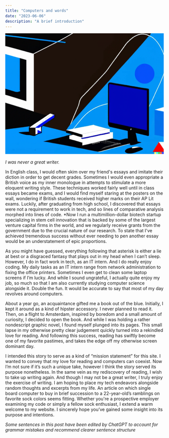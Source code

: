 ```yaml
---
title: "Computers and words"
date: "2023-06-06"
description: "A brief introduction"
---
```


![Dall-E Clip art](./computers_and_words_art.png)

*I was never a great writer.* 

In English class, I would often skim over my friend's essays and imitate their diction in order to get decent grades. Sometimes I would even appropriate a British voice as my inner monologue in attempts to stimulate a more eloquent writing style. These techniques worked fairly well until in class essays became exams, and I would find myself staring at the posters on the wall, wondering if British students received higher marks on their AP Lit exams. Luckily, after graduating from high school, I discovered that essays were not a requirement to work in tech, and so lines of comparative analysis morphed into lines of code. *Now I run a multimillion-dollar biotech startup specializing in stem cell innovation that is backed by some of the largest venture capital firms in the world, and we regularly receive grants from the government due to the crucial nature of our research. To state that I've achieved tremendous success without ever needing to pen another essay would be an understatement of epic proportions. 

As you might have guessed, everything following that asterisk is either a lie at best or a disgraced fantasy that plays out in my head when I can’t sleep. However, I do in fact work in tech, as an IT intern. And I do really enjoy coding. My daily tasks as an IT intern range from network administration to fixing the office printers. Sometimes I even get to clean some laptop screens if I’m lucky. And while I sound ungrateful, I actually quite enjoy my job, so much so that I am also currently studying computer science alongside it. Double the fun. It would be accurate to say that most of my day revolves around computers. 

About a year go, an acquaintance gifted me a book out of the blue. Initially, I kept it around as a kind of hipster accessory. I never planned to read it. Then, on a flight to Amsterdam, inspired by boredom and a small amount of curiosity, I decided to open the book. And while I was holding a rather nondescript graphic novel, I found myself plunged into its pages. This small lapse in my otherwise pretty clear judgement quickly turned into a rekindled love for reading. And following this success, reading has swiftly become one of my favorite pastimes, and takes the edge off my otherwise screen dominant day.

I intended this story to serve as a kind of “mission statement” for this site. I wanted to convey that my love for reading and computers can coexist. Now I’m not sure if it’s such a unique take, however I think the story served its purpose nonetheless. In the same vein as my rediscovery of reading, I wish to take up writing again. And though I may not be a great writer, I truly enjoy the exercise of writing. I am hoping to place my tech endeavors alongside random thoughts and excerpts from my life. An article on which single board computer to buy in brief succession to a 22-year-old’s ramblings on favorite sock colors seems fitting. Whether you're a prospective employer examining my code or simply a fellow sock enthusiast, I extend a warm welcome to my website. I sincerely hope you’ve gained some insight into its purpose and intentions.

*Some sentences in this post have been edited by ChatGPT to account for grammar mistakes and recommend clearer sentence structure*
